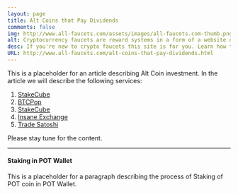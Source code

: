 ```yaml
---
layout: page
title: Alt Coins that Pay Dividends
comments: false
img: http://www.all-faucets.com/assets/images/all-faucets.com-thumb.png
alt: Cryptocurrency faucets are reward systems in a form of a website or an app that dispense free coins.
desc: If you're new to crypto faucets this site is for you. Learn how to maximize the value of your time and effort while claiming from free bitcoin faucet sites.
URL: http://www.all-faucets.com/alt-coins-that-pay-dividends.html
---
```

<link rel="stylesheet" href="https://cdnjs.cloudflare.com/ajax/libs/normalize/5.0.0/normalize.min.css">

This is a placeholder for an article describing Alt Coin investment. In the  article we will describe the following services:

1. <a href="http://bit.ly/www-stakecube" target="_blank">StakeCube</a><br>
2. <a href="http://bit.ly/www-btcpop" target="_blank">BTCPop</a><br>
3. <a href="https://stakingrewards.com" target="_blank">StakeCube</a><br>
4. <a href="https://insane.exchange/Faucet" target="_blank">Insane Exchange</a><br>
5. <a href="https://tradesatoshi.com/Faucet" target="_blank">Trade Satoshi</a><br>

Please stay tune for the content.

---
#### Staking in POT Wallet

This is a placeholder for a paragraph describing the process of Staking of POT coin in POT Wallet.
